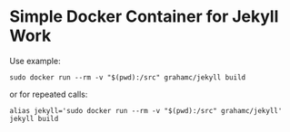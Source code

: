 # Simple Docker Container for Jekyll Work

Use example:

```
sudo docker run --rm -v "$(pwd):/src" grahamc/jekyll build
```

or for repeated calls:

```
alias jekyll='sudo docker run --rm -v "$(pwd):/src" grahamc/jekyll'
jekyll build
```
